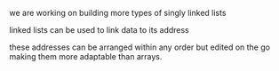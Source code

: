 we are working on building more types of singly linked lists

linked lists can be used to link data to its address

these addresses can be arranged within any order but edited on the go making them more adaptable than arrays.
